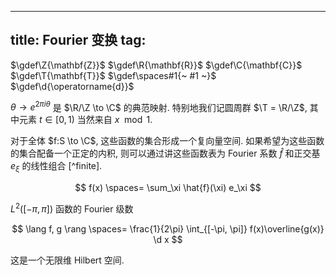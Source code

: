 
---
title: Fourier 变换
tag: [](./index.md)
---

$\gdef\Z{\mathbf{Z}}$
$\gdef\R{\mathbf{R}}$
$\gdef\C{\mathbf{C}}$
$\gdef\T{\mathbf{T}}$
$\gdef\spaces#1{~ #1 ~}$
$\gdef\d{\operatorname{d}}$

$\theta \to e^{2\pi i \theta}$ 是 $\R/\Z \to \C$ 的典范映射. 特别地我们记圆周群 $\T = \R/\Z$, 其中元素 $t \in [0, 1)$ 当然来自 $x \mod 1$. 

对于全体 $f:S \to \C$, 这些函数的集合形成一个复向量空间. 如果希望为这些函数的集合配备一个正定的内积, 则可以通过讲这些函数表为 Fourier 系数 $\hat{f}$ 和正交基 $e_\xi$ 的线性组合 [^finite]. 

$$
f(x) \spaces= \sum_\xi \hat{f}(\xi) e_\xi
$$

$L^2([-\pi, \pi])$ 函数的 Fourier 级数

$$
\lang f, g \rang \spaces= \frac{1}{2\pi} \int_{[-\pi, \pi]} f(x)\overline{g(x)} \d x
$$

这是一个无限维 Hilbert 空间. 

[](./fourier-1.md#:embed)
[](./fourier-2.md#:embed)
